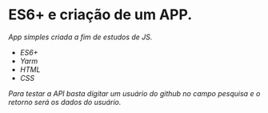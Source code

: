 # ES6+ e criação de um APP. 
<i>App simples criada a fim de estudos de JS. </i>


* <i>  ES6+ </i>
* <i>  Yarm
* <i> HTML
* <i>  CSS


Para testar a API basta digitar um usuário do github no campo pesquisa e o retorno será os dados do usuário. 

